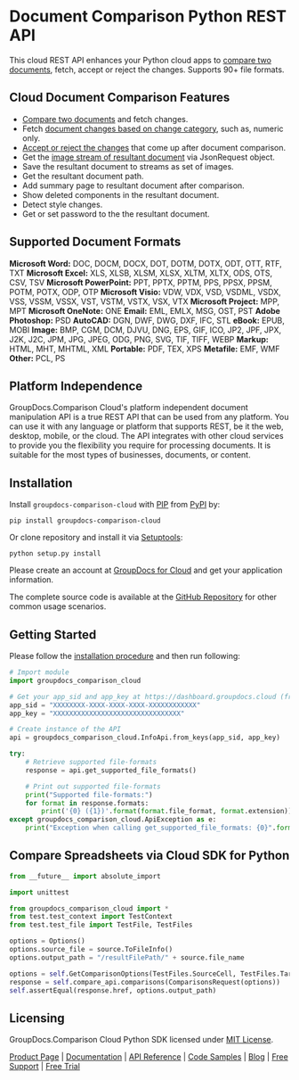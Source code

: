 # Document Comparison Python REST API

This cloud REST API enhances your Python cloud apps to [compare two documents](https://products.groupdocs.cloud/comparison/python), fetch, accept or reject the changes. Supports 90+ file formats.

## Cloud Document Comparison Features

- [Compare two documents](https://wiki.groupdocs.cloud/comparisoncloud/developer-guide/changes-resource/get-changes/) and fetch changes.
- Fetch [document changes based on change category](https://wiki.groupdocs.cloud/comparisoncloud/developer-guide/changes-resource/get-changes-categories/), such as, numeric only.
- [Accept or reject the changes](https://wiki.groupdocs.cloud/comparisoncloud/developer-guide/changes-resource/get-document-changes/) that come up after document comparison.
- Get the [image stream of resultant document](https://wiki.groupdocs.cloud/comparisoncloud/developer-guide/changes-resource/get-stream-of-images-of-result-document-changes/) via JsonRequest object.
- Save the resultant document to streams as set of images.
- Get the resultant document path.
- Add summary page to resultant document after comparison.
- Show deleted components in the resultant document.
- Detect style changes.
- Get or set password to the the resultant document.

## Supported Document Formats

**Microsoft Word:** DOC, DOCM, DOCX, DOT, DOTM, DOTX, ODT, OTT, RTF, TXT
**Microsoft Excel:** XLS, XLSB, XLSM, XLSX, XLTM, XLTX, ODS, OTS, CSV, TSV
**Microsoft PowerPoint:** PPT, PPTX, PPTM, PPS, PPSX, PPSM, POTM, POTX, ODP, OTP
**Microsoft Visio:** VDW, VDX, VSD, VSDML, VSDX, VSS, VSSM, VSSX, VST, VSTM, VSTX, VSX, VTX
**Microsoft Project:** MPP, MPT
**Microsoft OneNote:** ONE
**Email:** EML, EMLX, MSG, OST, PST
**Adobe Photoshop:** PSD
**AutoCAD:** DGN, DWF, DWG, DXF, IFC, STL
**eBook:** EPUB, MOBI
**Image:** BMP, CGM, DCM, DJVU, DNG, EPS, GIF, ICO, JP2, JPF, JPX, J2K, J2C, JPM, JPG, JPEG, ODG, PNG, SVG, TIF, TIFF, WEBP
**Markup:** HTML, MHT, MHTML, XML
**Portable:** PDF, TEX, XPS
**Metafile:** EMF, WMF
**Other:** PCL, PS

## Platform Independence

GroupDocs.Comparison Cloud's platform independent document manipulation API is a true REST API that can be used from any platform. You can use it with any language or platform that supports REST, be it the web, desktop, mobile, or the cloud. The API integrates with other cloud services to provide you the flexibility you require for processing documents. It is suitable for the most types of businesses, documents, or content.

## Installation

Install `groupdocs-comparison-cloud` with [PIP](https://pypi.org/project/pip/) from [PyPI](https://pypi.org/) by:

`pip install groupdocs-comparison-cloud`

Or clone repository and install it via [Setuptools](http://pypi.python.org/pypi/setuptools):

`python setup.py install`

Please create an account at [GroupDocs for Cloud](https://dashboard.groupdocs.cloud/#/apps) and get your application information.

The complete source code is available at the [GitHub Repository](https://github.com/groupdocs-comparison-cloud/groupdocs-comparison-cloud-python) for other common usage scenarios.

## Getting Started

Please follow the [installation procedure](https://pypi.org/project/groupdocs-comparison-cloud/#installation) and then run following:

```python
# Import module
import groupdocs_comparison_cloud

# Get your app_sid and app_key at https://dashboard.groupdocs.cloud (free registration is required).
app_sid = "XXXXXXXX-XXXX-XXXX-XXXX-XXXXXXXXXXXX"
app_key = "XXXXXXXXXXXXXXXXXXXXXXXXXXXXXXXX"

# Create instance of the API
api = groupdocs_comparison_cloud.InfoApi.from_keys(app_sid, app_key)

try:
    # Retrieve supported file-formats
    response = api.get_supported_file_formats()

    # Print out supported file-formats
    print("Supported file-formats:")
    for format in response.formats:
        print('{0} ({1})'.format(format.file_format, format.extension))
except groupdocs_comparison_cloud.ApiException as e:
    print("Exception when calling get_supported_file_formats: {0}".format(e.message))
```

## Compare Spreadsheets via Cloud SDK for Python

```python
from __future__ import absolute_import

import unittest

from groupdocs_comparison_cloud import *
from test.test_context import TestContext
from test.test_file import TestFile, TestFiles

options = Options()
options.source_file = source.ToFileInfo()
options.output_path = "/resultFilePath/" + source.file_name

options = self.GetComparisonOptions(TestFiles.SourceCell, TestFiles.TargetCell)
response = self.compare_api.comparisons(ComparisonsRequest(options))
self.assertEqual(response.href, options.output_path)
```

## Licensing

GroupDocs.Comparison Cloud Python SDK licensed under [MIT License](http://github.com/groupdocs-comparison-cloud/groupdocs-comparison-cloud-python/LICENSE).

[Product Page](https://products.groupdocs.cloud/comparison/python) | [Documentation](https://wiki.groupdocs.cloud/comparisoncloud/) | [API Reference](https://apireference.groupdocs.cloud/comparison/) | [Code Samples](https://github.com/groupdocs-comparison-cloud/groupdocs-comparison-cloud-python) | [Blog](https://blog.groupdocs.cloud/category/comparison/) | [Free Support](https://forum.groupdocs.cloud/c/comparison) | [Free Trial](https://dashboard.groupdocs.cloud/#/apps)
